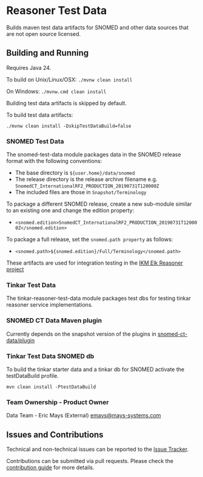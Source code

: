 # Reasoner Test Data

Builds maven test data artifacts for SNOMED and other data sources that are not open source licensed.

## Building and Running

Requires Java 24.

To build on Unix/Linux/OSX: `./mvnw clean install`

On Windows: `./mvnw.cmd clean install`

Building test data artifacts is skipped by default.

To build test data artifacts:

```
./mvnw clean install -DskipTestDataBuild=false
```

### SNOMED Test Data

The snomed-test-data module packages data in the SNOMED release format with the following conventions:
* The base directory is `${user.home}/data/snomed`
* The release directory is the release archive filename e.g. `SnomedCT_InternationalRF2_PRODUCTION_20190731T120000Z`
* The included files are those in `Snapshot/Terminology`

To package a different SNOMED release, create a new sub-module similar to an existing one and change the edition property:
* `<snomed.edition>SnomedCT_InternationalRF2_PRODUCTION_20190731T120000Z</snomed.edition>`

To package a full release, set the `snomed.path property` as follows:
* `<snomed.path>${snomed.edition}/Full/Terminology</snomed.path>`


These artifacts are used for integration testing in the [IKM Elk Reasoner project](https://github.com/ikmdev/ikm-reasoner)

### Tinkar Test Data

The tinkar-reasoner-test-data module packages test dbs for testing tinkar reasoner service implementations.

### SNOMED CT Data Maven plugin

Currently depends on the snapshot version of the plugins in [snomed-ct-data/plugin](https://github.com/ikmdev/snomed-ct-data)

### Tinkar Test Data SNOMED db

To build the tinkar starter data and a tinkar db for SNOMED activate the testDataBuild profile.

```
mvn clean install -PtestDataBuild
```


### Team Ownership - Product Owner

Data Team - Eric Mays (External) <emays@mays-systems.com>

## Issues and Contributions
Technical and non-technical issues can be reported to the [Issue Tracker](https://github.com/ikmdev/reasoner-test-data/issues).

Contributions can be submitted via pull requests. Please check the [contribution guide](doc/how-to-contribute.md) for more details.
